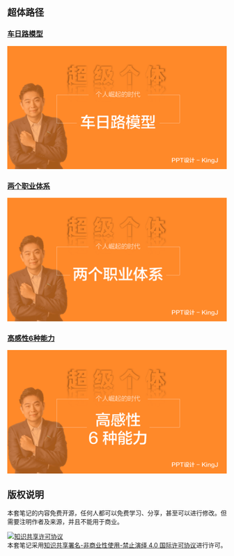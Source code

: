 ## 超体路径

### [车日路模型](./01-车日路模型)

![](车日路模型.png)

### [两个职业体系](./02-两个职业体系)

![](两个职业体系.png)

### [高感性6种能力](./03-高感性6种能力)

![](高感性6种能力.png)

## 版权说明

本套笔记的内容免费开源，任何人都可以免费学习、分享，甚至可以进行修改。但需要注明作者及来源，并且不能用于商业。

<a rel="license" href="http://creativecommons.org/licenses/by-nc-nd/4.0/"><img alt="知识共享许可协议" style="border-width:0" src="https://i.creativecommons.org/l/by-nc-nd/4.0/88x31.png" /></a><br />本套笔记采用<a rel="license" href="http://creativecommons.org/licenses/by-nc-nd/4.0/">知识共享署名-非商业性使用-禁止演绎 4.0 国际许可协议</a>进行许可。